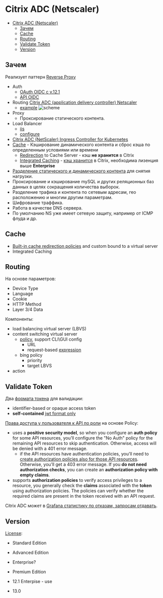 # Citrix ADC (Netscaler)

- [Citrix ADC (Netscaler)](#citrix-adc-netscaler)
	- [Зачем](#зачем)
	- [Cache](#cache)
	- [Routing](#routing)
	- [Validate Token](#validate-token)
	- [Version](#version)

## Зачем

Реализует паттерн [Reverse Proxy](../../../arch/pattern/pattern.proxy.reverse.md)

- Auth
	- [OAuth OIDC с v.12.1](https://docs.citrix.com/en-us/citrix-adc/current-release/aaa-tm/authentication-methods/oauth-authentication.html)
	- [API OIDC](https://docs.citrix.com/en-us/citrix-adc/current-release/aaa-tm/authentication-methods/oauth-authentication/api-authentication-with-adc.html)
- Routing [Citrix ADC (application delivery controller) Netscaler](https://docs.citrix.com/en-us/citrix-adc/current-release/content-switching.html)
	- [example](https://www.cloudedskies.co.uk/single-post/2016/11/27/Citrix-NetScaler-111-Content-Switch)
	![scheme](https://docs.citrix.com/en-us/citrix-adc/media/csw-lbconfiguration.png)
- Proxy
  - Проксирование статического контента.
- Load Balancer
	- [iis](https://kb.paessler.com/en/topic/22633-how-to-monitor-active-sessions-users-for-iis-7-0)
	- [configure](http://pleasework.robbievance.net/howto-configure-citrix-netscaler-to-perform-website-aware-load-balancing/)
- [Citrix ADC (NetScaler) Ingress Controller for Kubernetes](https://github.com/citrix/citrix-k8s-ingress-controller)
- [Cache](../../../arch/pattern/pattern.cache.md) - Кэширование динамического контента и сброс кэша по определенным условиями или времени
	- [Redirection](https://docs.citrix.com/en-us/citrix-adc/current-release/citrix-adc-cache-redirection-gen-wrapper-10-con.html) to Cache Server - кэш __не хранится__ в Citrix
	- [Integrated Caching](https://docs.citrix.com/en-us/citrix-adc/12-1/optimization/integrated-caching.html) - [кэш хранится](https://jgspiers.com/netscaler-integrated-caching/) в Citrix, необходима лизенция выше __Enterprise__
- [Разделение статического и динамического контента](https://habr.com/ru/articles/239411/) для снятия нагрузки.
- Проксирование и кэширование mySQL и других реляционных баз данных в целях сокращения количества выборок.
- Разделение трафика и контента по сетевым адресам, гео расположению и многим другим параметрам.
- Шифрование траффика.
- Работа в качестве DNS сервера.
- По умолчанию NS уже имеет сетевую защиту, например от ICMP флуда и др.

## Cache

- [Built-in cache redirection policies](https://docs.citrix.com/en-us/citrix-adc/12-1/citrix-adc-cache-redirection-gen-wrapper-10-con/cache-redirection-policies/builtin-cache-redirection-policies.html) and custom bound to a virtual server
- Integrated Caching

## Routing

На основе параметров:

- Device Type
- Language
- Cookie
- HTTP Method
- Layer 3/4 Data

Компоненты:

- load balancing virtual server (LBVS)
- content switching virtual server
	- [policy](https://docs.citrix.com/en-us/citrix-adc/current-release/citrix-adc-cache-redirection-gen-wrapper-10-con/selective-cache-redirect/configure-policies-content-switching.html), support CLI\GUI config
		- URL
		- request-based [expression](https://docs.citrix.com/en-us/citrix-adc/current-release/appexpert/policies-and-expressions/summary-examples-of-advanced-policy-expressions.html)
	- bing policy
		- priority
		- target LBVS
- action

## Validate Token

Два [формата токена](https://docs.citrix.com/en-us/citrix-adc/current-release/aaa-tm/authentication-methods/oauth-authentication/api-authentication-with-adc.html) для валидации:

- identifier-based or opaque access token
- __self-contained__ [jwt format only](https://docs.citrix.com/en-us/citrix-adc/current-release/aaa-tm/authentication-methods/oauth-authentication/api-authentication-with-adc.html#oauth-configuration-for-id-tokens)

[Права доступа у пользователя к API по роли](https://docs.citrix.com/en-us/citrix-adc/current-release/aaa-tm/authentication-methods/oauth-authentication.html) на основе Policy:

- uses a __positive security model__, so when you configure an __auth policy__ for some API resources, you’ll configure the "No Auth" policy for the remaining API resources to skip authentication. Otherwise, access will be denied with a 401 error message.
	- if the API resources have authentication policies, you’ll need to [create authorization policies also for those API resources](https://docs.netscaler.com/en-us/citrix-adc/current-release/aaa-tm/authorization.html). Otherwise, you’ll get a 403 error message. If you __do not need authorization checks__, you can create an __authorization policy with empty claims__.
- supports __authorization policies__ to verify access privileges to a resource, you generally check the __claims__ associated with the __token__ using authorization policies. The policies can verify whether the required claims are present in the token received with an API request.

Citrix ADC может в [Grafana статистику по отказам, запросам отдавать](https://dzone.com/articles/oauth2-tips-token-validation).

## Version

[License](https://www.citrix.com/products/citrix-adc/citrix-adc-data-sheet.html):

- Standard Edition
- Advanced Edition
- Enterprise?
- Premium Edition

- 12.1 Enterpise - use
- 13.0
